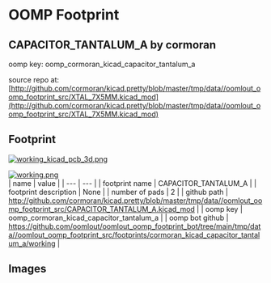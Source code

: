 # OOMP Footprint  
## CAPACITOR_TANTALUM_A  by cormoran  
  
oomp key: oomp_cormoran_kicad_capacitor_tantalum_a  
  
source repo at: [http://github.com/cormoran/kicad.pretty/blob/master/tmp/data//oomlout_oomp_footprint_src/XTAL_7X5MM.kicad_mod](http://github.com/cormoran/kicad.pretty/blob/master/tmp/data//oomlout_oomp_footprint_src/XTAL_7X5MM.kicad_mod)  
## Footprint  
  
[![working_kicad_pcb_3d.png](working_kicad_pcb_3d_600.png)](working_kicad_pcb_3d.png)  
  
[![working.png](working_600.png)](working.png)  
| name | value | 
| --- | --- | 
| footprint name | CAPACITOR_TANTALUM_A | 
| footprint description | None | 
| number of pads | 2 | 
| github path | http://github.com/cormoran/kicad.pretty/blob/master/tmp/data//oomlout_oomp_footprint_src/CAPACITOR_TANTALUM_A.kicad_mod | 
| oomp key | oomp_cormoran_kicad_capacitor_tantalum_a | 
| oomp bot github | https://github.com/oomlout/oomlout_oomp_footprint_bot/tree/main/tmp/data//oomlout_oomp_footprint_src/footprints/cormoran_kicad_capacitor_tantalum_a/working | 
## Images  
